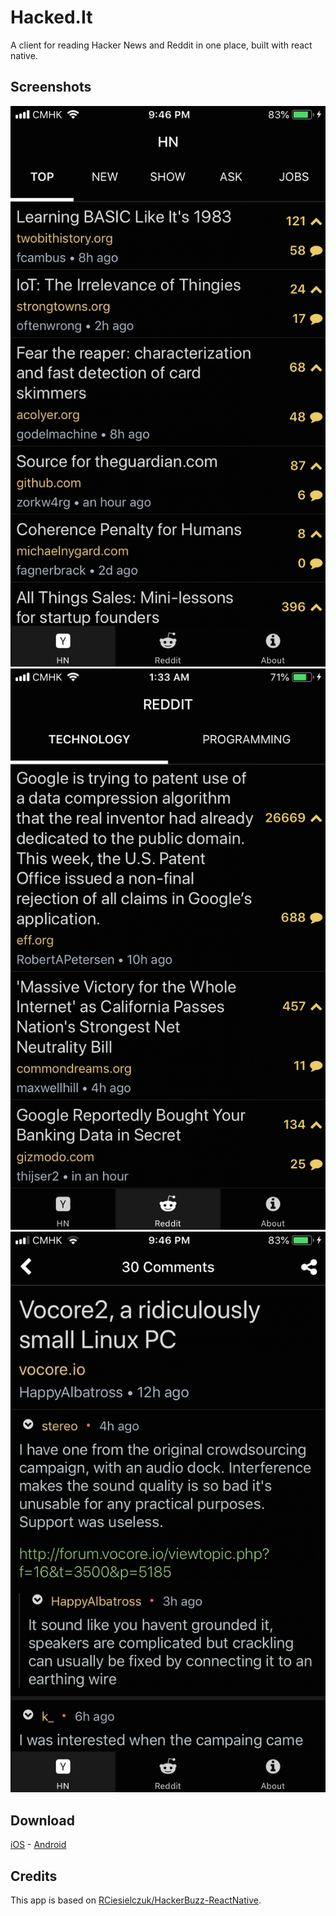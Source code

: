 # Hacked.It

A client for reading Hacker News and Reddit in one place, built with react native.

## Screenshots

![hn](/images/hn.jpg) ![reddit](/images/reddit.jpg) ![comments](/images/comments.jpg)

## Download

[iOS](https://itunes.apple.com/us/app/hacked-it-tech-news-reader/id1419109543) - [Android](https://play.google.com/store/apps/details?id=xyz.hackedit)

## Credits

This app is based on [RCiesielczuk/HackerBuzz-ReactNative](https://github.com/RCiesielczuk/HackerBuzz-ReactNative).
